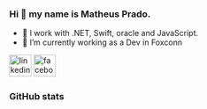 ### Hi 👋  my name is Matheus Prado.

- 🔭 I work with .NET, Swift, oracle and JavaScript.
- 🌱 I’m currently working as a Dev in Foxconn

[<img src='https://cdn.jsdelivr.net/npm/simple-icons@3.0.1/icons/linkedin.svg' alt='linkedin' height='40'>](https://www.linkedin.com/in/matheus-prado-de-lima-959126134/)
[<img src='https://cdn.jsdelivr.net/npm/simple-icons@3.0.1/icons/facebook.svg' alt='facebook' height='40'>](https://www.facebook.com/matheus.p.lima.18)  
### GitHub stats


